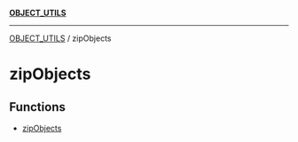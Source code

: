 [**OBJECT_UTILS**](../README.md)

***

[OBJECT_UTILS](../README.md) / zipObjects

# zipObjects

## Functions

- [zipObjects](functions/zipObjects.md)
